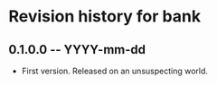 # Revision history for bank

## 0.1.0.0 -- YYYY-mm-dd

* First version. Released on an unsuspecting world.
